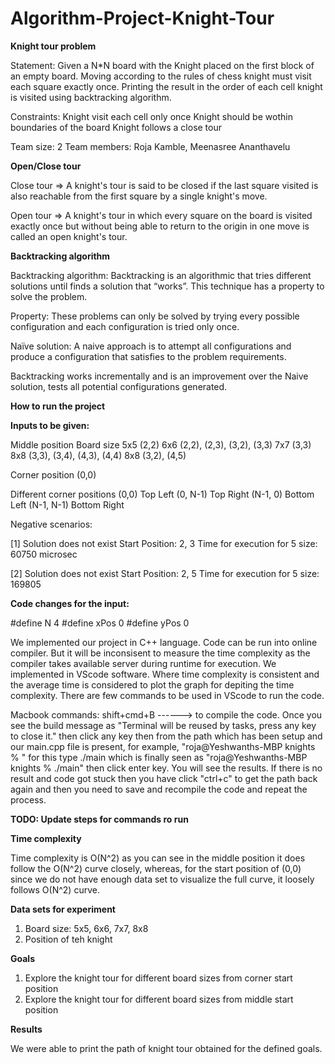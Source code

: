 # Algorithm-Project-Knight-Tour

**Knight tour problem**

Statement: Given a N*N board with the Knight placed on the first block of an empty board. Moving according to the rules of chess knight must visit each square exactly once. Printing the result in the order of each cell knight is visited using backtracking algorithm.

Constraints:
Knight visit each cell only once
Knight should be wothin boundaries of the board
Knight follows a close tour

Team size: 2
Team members: Roja Kamble, Meenasree Ananthavelu

**Open/Close tour**

Close tour => A knight's tour is said to be closed if the last square visited is also reachable from the first square by a single knight's move.

Open tour => A knight's tour in which every square on the board is visited exactly once but without being able to return to the origin in one move is called an open knight's tour.

**Backtracking algorithm**

Backtracking algorithm: Backtracking is an algorithmic that tries different solutions until finds a solution that “works”. This technique has a property to solve the problem. 

Property: These problems can only be solved by trying every possible configuration and each configuration is tried only once.

Naïve solution: A naive approach is to attempt all configurations and produce a configuration that satisfies to the problem requirements.

Backtracking works incrementally and is an improvement over the Naive solution, tests all potential configurations generated.

**How to run the project**

**Inputs to be given:**

Middle position
Board size
5x5 (2,2)
6x6 (2,2), (2,3), (3,2), (3,3)
7x7 (3,3)
8x8 (3,3), (3,4), (4,3), (4,4)
8x8 (3,2), (4,5)

Corner position (0,0) 

Different corner positions
 (0,0) Top Left
 (0, N-1) Top Right
(N-1, 0) Bottom Left
(N-1, N-1) Bottom Right

Negative scenarios:

[1]
Solution does not exist
Start Position: 2, 3
Time for execution for 5 size: 60750 microsec

[2]
Solution does not exist
Start Position: 2, 5
Time for execution for 5 size: 169805

**Code changes for the input:**

#define N 4
#define xPos 0
#define yPos 0

We implemented our project in C++ language. Code can be run into online compiler. But it will be inconsisent to measure the time complexity as the compiler takes available server during runtime for execution.
We implemented in VScode software. Where time complexity is consistent and the average time is considered to plot the graph for depiting the time complexity.
There are few commands to be used in VScode to run the code.

Macbook commands: shift+cmd+B ------> to compile the code.
Once you see the build message as "Terminal will be reused by tasks, press any key to close it." then click any key
then from the path which has been setup and our main.cpp file is present, for example, "roja@Yeshwanths-MBP knights % " for this type ./main which is finally seen as "roja@Yeshwanths-MBP knights % ./main" then click enter key. You will see the results. If there is no result and code got stuck then you have click "ctrl+c" to get the path back again and then you need to save and recompile the code and repeat the process.

**TODO: Update steps for commands ro run**

**Time complexity**

Time complexity is O(N^2) as you can see in the middle position it does follow the O(N^2) curve closely, whereas, for the start position of (0,0) since we do not have enough data set to visualize the full curve, it loosely follows O(N^2) curve.

**Data sets for experiment**

1) Board size: 5x5, 6x6, 7x7, 8x8
2) Position of teh knight

**Goals**

1) Explore the knight tour for different board sizes from corner start position
2) Explore the knight tour for different board sizes from middle start position

**Results**

We were able to print the path of knight tour obtained for the defined goals.
